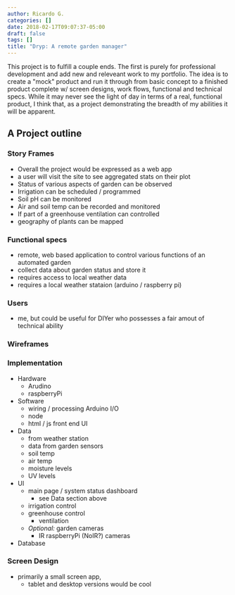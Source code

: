 ```yaml
---
author: Ricardo G.
categories: []
date: 2018-02-17T09:07:37-05:00
draft: false
tags: []
title: "Dryp: A remote garden manager"
---
```

This project is to fulfill a couple ends. The first is purely for professional development and add new and releveant work to my portfolio. The idea is to create a "mock" product and run it through from basic concept to a finished product complete w/ screen designs, work flows, functional and technical specs. While it may never see the light of day in terms of a real, functional product, I think that, as a project demonstrating the breadth of my abilities it will be apparent.



## A Project outline

### Story Frames
* Overall the project would be expressed as a web app
* a user will visit the site to see aggregated stats on their plot
* Status of various aspects of garden can be observed
* Irrigation can be scheduled / programmed
* Soil pH can be monitored
* Air and soil temp can be recorded and monitored
* If part of a greenhouse ventilation can controlled
* geography of plants can be mapped

### Functional specs
* remote, web based application to control various functions of an automated garden
* collect data about garden status and store it
* requires access to local weather data
* requires a local weather stataion (arduino / raspberry pi)

### Users
* me, but could be useful for DIYer who possesses a fair amout of technical ability

### Wireframes

### Implementation
* Hardware
  - Arudino
  - raspberryPi
* Software
  - wiring / processing Arduino I/O
  - node
  - html / js front end UI
* Data
  - from weather station
  - data from garden sensors
  - soil temp
  - air temp
  - moisture levels
  - UV levels
* UI
  - main page / system status dashboard
    * see Data section above
  - irrigation control
  - greenhouse control
    * ventilation
  - _Optional:_ garden cameras
    * IR raspberryPi (NoIR?) cameras
* Database

### Screen Design
* primarily a small screen app,
  - tablet and desktop versions would be cool
